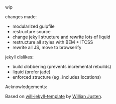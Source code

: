 wip

changes made:
  - modularized gulpfile
  - restructure source
  - change jekyll structure and rewrite lots of liquid
  - restructure all styles with BEM + ITCSS
  - rewrite all JS, move to browserify

jekyll dislikes:
  - build clobbering (prevents incremental rebuilds)
  - liquid (prefer jade)
  - enforced structure (eg _includes locations)

Acknowledgements:

Based on [will-jekyll-template](https://github.com/willianjusten/will-jekyll-template) by [Willian Justen](http://willianjusten.com.br/).
